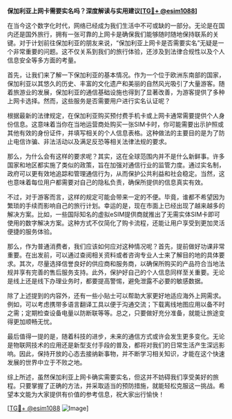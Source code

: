 **保加利亚上网卡需要实名吗？深度解读与实用建议[[TG💪+ @esim1088](https://t.me/s/esim1088)]**

在当今这个数字化时代，网络已经成为我们生活中不可或缺的一部分。无论是在国内还是国外旅行，拥有一张可靠的上网卡是确保我们能够随时随地保持联系的关键。对于计划前往保加利亚的朋友来说，“保加利亚上网卡是否需要实名”无疑是一个非常重要的问题。这不仅关系到我们的旅行体验，还涉及到法律合规性以及个人信息安全等多方面的考量。

首先，让我们来了解一下保加利亚的基本情况。作为一个位于欧洲东南部的国家，保加利亚以其悠久的历史、丰富的文化遗产和美丽的自然风光吸引了大量游客。随着旅游业的发展，保加利亚的通信基础设施也得到了显著改善，为游客提供了多种上网卡选择。然而，这些服务是否需要用户进行实名认证呢？

根据最新的法律规定，在保加利亚购买预付费手机卡或上网卡通常需要提供个人身份信息。这意味着当你在当地运营商处购买一张SIM卡时，你可能需要出示护照或其他有效的身份证件，并填写相关的个人信息表格。这种做法的主要目的是为了防止电信诈骗、非法活动以及满足反恐等相关法律法规的要求。

那么，为什么会有这样的要求呢？其实，这在全球范围内并不是什么新鲜事。许多国家和地区都实施了类似的政策，旨在加强对通信行业的监管力度。通过实名制，政府可以更有效地追踪和管理通信行为，从而保护公共利益和社会稳定。当然，这也意味着每位用户都需要对自己的隐私负责，确保所提供的信息真实有效。

不过，对于游客而言，这样的规定可能会带来一定的不便。毕竟，谁都不希望因为繁琐的手续而影响自己的旅行计划。幸运的是，现在市面上已经出现了越来越多的解决方案。比如，一些国际知名的虚拟eSIM提供商就推出了无需实体SIM卡即可使用的数字解决方案。这种方式不仅简化了购卡流程，还能让用户享受到更加灵活便捷的服务体验。

那么，作为普通消费者，我们应该如何应对这种情况呢？首先，提前做好功课非常重要。在出发前，可以通过查阅相关资料或者咨询专业人士来了解目的地的具体要求。其次，尽量选择信誉良好的供应商和服务商，以确保所购买的产品符合当地法规并享有完善的售后服务支持。此外，保护好自己的个人信息同样至关重要。无论是线上还是线下办理业务时，都要提高警惕，避免泄露不必要的敏感数据。

除了上述提到的内容外，还有一些小贴士可以帮助大家更好地适应海外上网需求。例如，可以考虑携带多语言翻译工具以便于沟通交流；下载离线地图应用以备不时之需；定期检查设备电量以防断联等等。总之，只要做好充分准备，就能让旅途变得更加顺畅无忧。

最后值得一提的是，随着科技的进步，未来的通信方式或许会发生更多变化。无论是物联网技术的应用还是新型支付手段的普及，都将对我们的日常生活产生深远影响。因此，保持开放的心态去接纳新事物，并不断学习相关知识，才能在这个快速发展的世界中立于不败之地。

综上所述，虽然保加利亚上网卡确实需要实名，但这并不妨碍我们享受美好的旅程。只要掌握了正确的方法，并采取适当的预防措施，就能轻松克服这一挑战。希望本文能为大家提供有价值的参考信息，祝大家出行愉快！

[[TG💪+ @esim1088](https://t.me/s/esim1088) ![Image](https://i.postimg.cc/4NQfJmqS/Snipaste-2025-05-13-00-14-12.png)]